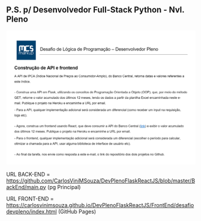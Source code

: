 ## P.S. p/ Desenvolvedor Full-Stack Python - Nvl. Pleno

![img_descricao](Docs/descricao_desafio.png)

URL BACK-END = https://github.com/CarlosViniMSouza/DevPlenoFlaskReactJS/blob/master/BackEnd/main.py (pg Principal)

URL FRONT-END = https://carlosvinimsouza.github.io/DevPlenoFlaskReactJS/FrontEnd/desafiodevpleno/index.html (GitHub Pages)
